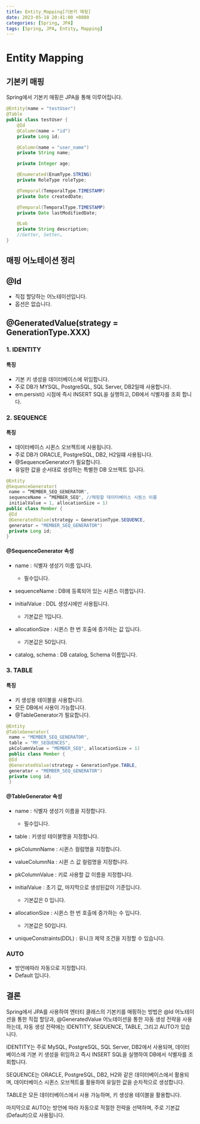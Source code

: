 ```yaml
---
title: Entity_Mapping[기본키 매핑]
date: 2023-05-18 20:41:00 +0800
categories: [Spring, JPA]
tags: [Spring, JPA, Entity, Mapping]
---
```


# Entity Mapping
## 기본키 매핑
Spring에서 기본키 매핑은 JPA을 통해 이루어집니다.  
```java
@Entity(name = "testUser")
@Table
public class testUser {
    @Id
    @Column(name = "id")
    private Long id;

    @Column(name = "user_name")
    private String name;

    private Integer age; 

    @Enumerated(EnumType.STRING) 
    private RoleType roleType; 

    @Temporal(TemporalType.TIMESTAMP) 
    private Date createdDate; 

    @Temporal(TemporalType.TIMESTAMP) 
    private Date lastModifiedDate; 

    @Lob 
    private String description; 
    //Getter, Setter… 
}
```
## 매핑 어노테이션 정리
## @Id
- 직접 할당하는 어노테이션입니다.
- 옵션은 없습니다.

## @GeneratedValue(strategy = GenerationType.XXX)
### 1. IDENTITY
#### 특징
- 기본 키 생성을 데이터베이스에 위임합니다.
- 주로 DB가 MYSQL, PostgreSQL, SQL Server, DB2일때 사용합니다.
- em.persist() 시점에 즉시 INSERT SQL을 실행하고, DB에서 식별자를 조회 합니다.

### 2. SEQUENCE
#### 특징
- 데이터베이스 시퀸스 오브젝트에 사용됩니다.
- 주로 DB가 ORACLE, PostgreSQL, DB2, H2일떄 사용됩니다.
- @SequenceGenerator가 필요합니다.
- 유일한 값을 순서대로 생성하는 특별한 DB 오브젝트 입니다.
```java
@Entity 
@SequenceGenerator( 
 name = “MEMBER_SEQ_GENERATOR", 
 sequenceName = “MEMBER_SEQ", //매핑할 데이터베이스 시퀀스 이름
 initialValue = 1, allocationSize = 1) 
public class Member { 
 @Id 
 @GeneratedValue(strategy = GenerationType.SEQUENCE, 
 generator = "MEMBER_SEQ_GENERATOR") 
 private Long id;
}
```
#### @SequenceGenerator 속성
- name : 식별자 생성기 이름 입니다.
    - 필수입니다.

- sequenceName : DB에 등록되어 있는 시퀸스 이름입니다.
- initialValue : DDL 생성시에만 사용됩니다.
    - 기본값은 1입니다.
- allocationSize : 시퀸스 한 번 호출에 증가하는 값 입니다.
    - 기본값은 50입니다.
- catalog, schema : DB catalog, Schema 이름입니다.



### 3. TABLE
#### 특징
- 키 생성용 테이블을 사용합니다.
- 모든 DB에서 사용이 가능합니다.
- @TableGenerator가 필요합니다.
```java
@Entity 
@TableGenerator( 
 name = "MEMBER_SEQ_GENERATOR", 
 table = "MY_SEQUENCES", 
 pkColumnValue = "MEMBER_SEQ", allocationSize = 1) 
 public class Member { 
 @Id 
 @GeneratedValue(strategy = GenerationType.TABLE, 
 generator = "MEMBER_SEQ_GENERATOR") 
 private Long id;
 }
```
#### @TableGenerator 속성
- name : 식별자 생성기 이름을 지정합니다.
    - 필수입니다.

- table : 키생성 테이블명을 지정합니다.
- pkColumnName : 시퀸스 컬럼명을 지정합니다.
- valueColumnNa : 시퀸 스 값 컬럼명을 지정합니다.
- pkColumnValue : 키로 사용할 값 이름을 지정합니다.
- initialValue : 초기 값, 마지막으로 생성된값이 기준입니다.
    - 기본값은 0 입니다.
- allocationSize : 시퀸스 한 번 호출에 증가하는 수 입니다.
    - 기본값은 50입니다.
- uniqueConstraints(DDL) : 유니크 제약 조건을 지정할 수 있습니다.

### AUTO
- 방언에따라 자동으로 지정합니다.
- Default 입니다.

## 결론
Spring에서 JPA를 사용하여 엔터티 클래스의 기본키를 매핑하는 방법은 @Id 어노테이션을 통한 직접 할당과, @GeneratedValue 어노테이션을 통한 자동 생성 전략을 사용하는데, 자동 생성 전략에는 IDENTITY, SEQUENCE, TABLE, 그리고 AUTO가 있습니다.  

IDENTITY는 주로 MySQL, PostgreSQL, SQL Server, DB2에서 사용되며, 데이터베이스에 기본 키 생성을 위임하고 즉시 INSERT SQL을 실행하여 DB에서 식별자를 조회합니다.  

SEQUENCE는 ORACLE, PostgreSQL, DB2, H2와 같은 데이터베이스에서 활용되며, 데이터베이스 시퀸스 오브젝트를 활용하여 유일한 값을 순차적으로 생성합니다.   

TABLE은 모든 데이터베이스에서 사용 가능하며, 키 생성용 테이블을 활용합니다.  

마지막으로 AUTO는 방언에 따라 자동으로 적절한 전략을 선택하며, 주로 기본값(Default)으로 사용됩니다.






